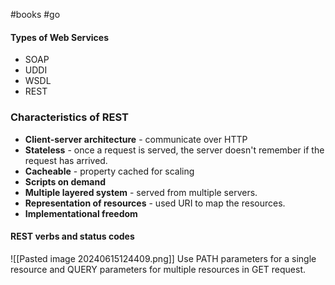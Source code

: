 #books #go
#### Types of Web Services

* SOAP
* UDDI
* WSDL
* REST

### Characteristics of REST

* **Client-server architecture** - communicate over HTTP
* **Stateless** - once a request is served, the server doesn't remember if the request has arrived.
* **Cacheable** - property cached for scaling
* **Scripts on demand**
* **Multiple layered system** - served from multiple servers.
* **Representation of resources** - used URI to map the resources.
* **Implementational freedom**

#### REST verbs and status codes
![[Pasted image 20240615124409.png]]
Use PATH parameters for a single resource and QUERY parameters for multiple resources in GET request.
